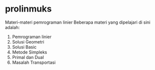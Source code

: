 # prolinmuks
Materi-materi pemrograman linier
Beberapa materi yang dipelajari di sini adalah:
1. Pemrograman linier
2. Solusi Geometri
3. Solusi Basic
4. Metode Simpleks
5. Primal dan Dual
6. Masalah Transportasi
